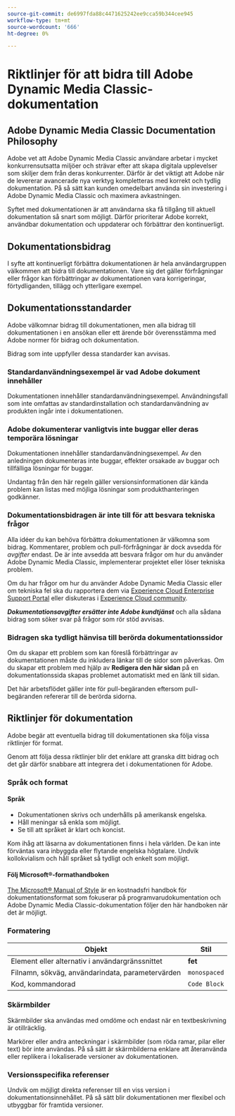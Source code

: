 ```yaml
---
source-git-commit: de6997fda88c4471625242ee9cca59b344cee945
workflow-type: tm+mt
source-wordcount: '666'
ht-degree: 0%

---
```

# Riktlinjer för att bidra till Adobe Dynamic Media Classic-dokumentation

## Adobe Dynamic Media Classic Documentation Philosophy

Adobe vet att Adobe Dynamic Media Classic användare arbetar i mycket konkurrensutsatta miljöer och strävar efter att skapa digitala upplevelser som skiljer dem från deras konkurrenter. Därför är det viktigt att Adobe när de levererar avancerade nya verktyg kompletteras med korrekt och tydlig dokumentation. På så sätt kan kunden omedelbart använda sin investering i Adobe Dynamic Media Classic och maximera avkastningen.

Syftet med dokumentationen är att användarna ska få tillgång till aktuell dokumentation så snart som möjligt. Därför prioriterar Adobe korrekt, användbar dokumentation och uppdaterar och förbättrar den kontinuerligt.

## Dokumentationsbidrag

I syfte att kontinuerligt förbättra dokumentationen är hela användargruppen välkommen att bidra till dokumentationen. Vare sig det gäller förfrågningar eller frågor kan förbättringar av dokumentationen vara korrigeringar, förtydliganden, tillägg och ytterligare exempel.

## Dokumentationsstandarder

Adobe välkomnar bidrag till dokumentationen, men alla bidrag till dokumentationen i en ansökan eller ett ärende bör överensstämma med Adobe normer för bidrag och dokumentation.

Bidrag som inte uppfyller dessa standarder kan avvisas.

### Standardanvändningsexempel är vad Adobe dokument innehåller

Dokumentationen innehåller standardanvändningsexempel. Användningsfall som inte omfattas av standardinstallation och standardanvändning av produkten ingår inte i dokumentationen.

### Adobe dokumenterar vanligtvis inte buggar eller deras temporära lösningar

Dokumentationen innehåller standardanvändningsexempel. Av den anledningen dokumenteras inte buggar, effekter orsakade av buggar och tillfälliga lösningar för buggar.

Undantag från den här regeln gäller versionsinformationen där kända problem kan listas med möjliga lösningar som produkthanteringen godkänner.

### Dokumentationsbidragen är inte till för att besvara tekniska frågor

Alla idéer du kan behöva förbättra dokumentationen är välkomna som bidrag. Kommentarer, problem och pull-förfrågningar är dock avsedda för *avgifter* endast. De är inte avsedda att besvara frågor om hur du använder Adobe Dynamic Media Classic, implementerar projektet eller löser tekniska problem.

Om du har frågor om hur du använder Adobe Dynamic Media Classic eller om tekniska fel ska du rapportera dem via [Experience Cloud Enterprise Support Portal](https://experienceleague.adobe.com/sv?support-solution=General&amp;support-tab=home#support) eller diskuteras i [Experience Cloud community](https://experienceleaguecommunities.adobe.com/t5/adobe-experience-manager/ct-p/adobe-experience-manager-community).

***Dokumentationsavgifter ersätter inte Adobe kundtjänst*** och alla sådana bidrag som söker svar på frågor som rör stöd avvisas.

### Bidragen ska tydligt hänvisa till berörda dokumentationssidor

Om du skapar ett problem som kan föreslå förbättringar av dokumentationen måste du inkludera länkar till de sidor som påverkas. Om du skapar ett problem med hjälp av **Redigera den här sidan** på en dokumentationssida skapas problemet automatiskt med en länk till sidan.

Det här arbetsflödet gäller inte för pull-begäranden eftersom pull-begäranden refererar till de berörda sidorna.

## Riktlinjer för dokumentation

Adobe begär att eventuella bidrag till dokumentationen ska följa vissa riktlinjer för format.

Genom att följa dessa riktlinjer blir det enklare att granska ditt bidrag och det går därför snabbare att integrera det i dokumentationen för Adobe.

### Språk och format

#### Språk

* Dokumentationen skrivs och underhålls på amerikansk engelska.
* Håll meningar så enkla som möjligt.
* Se till att språket är klart och koncist.

Kom ihåg att läsarna av dokumentationen finns i hela världen. De kan inte förväntas vara inbyggda eller flytande engelska högtalare. Undvik kollokvialism och håll språket så tydligt och enkelt som möjligt.

#### Följ Microsoft®-formathandboken

[The Microsoft® Manual of Style](https://learn.microsoft.com/en-us/style-guide/welcome/) är en kostnadsfri handbok för dokumentationsformat som fokuserar på programvarudokumentation och Adobe Dynamic Media Classic-dokumentation följer den här handboken när det är möjligt.

### Formatering

| Objekt | Stil |
|---|---|
| Element eller alternativ i användargränssnittet | **fet** |
| Filnamn, sökväg, användarindata, parametervärden | `monospaced` |
| Kod, kommandorad | ```Code Block``` |

### Skärmbilder

Skärmbilder ska användas med omdöme och endast när en textbeskrivning är otillräcklig.

Markörer eller andra anteckningar i skärmbilder (som röda ramar, pilar eller text) bör inte användas. På så sätt är skärmbilderna enklare att återanvända eller replikera i lokaliserade versioner av dokumentationen.

### Versionsspecifika referenser

Undvik om möjligt direkta referenser till en viss version i dokumentationsinnehållet. På så sätt blir dokumentationen mer flexibel och utbyggbar för framtida versioner.

